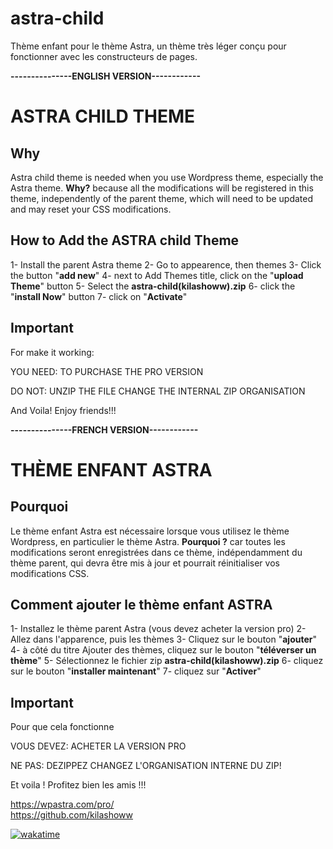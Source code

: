 # astra-child
Thème enfant pour le thème Astra, un thème très léger conçu pour fonctionner avec les constructeurs de pages.


<strong>---------------ENGLISH VERSION------------</strong>

<h1>ASTRA CHILD THEME</h1>

<h2>Why</h2>
Astra child theme is needed when you use Wordpress theme, especially the Astra theme. 
<strong>Why?</strong> because all the modifications will be registered in this theme, independently of the parent theme, which will need to be updated and may reset your CSS modifications.

<h2>How to Add the ASTRA child Theme</h2>
1- Install the parent Astra theme 
2- Go to appearence, then themes
3- Click the button "<strong>add new</strong>"
4- next to Add Themes title, click on the "<strong>upload Theme</strong>" button
5- Select the <strong>astra-child(kilashoww).zip</strong> 
6- click the "<strong>install Now</strong>" button
7- click on "<strong>Activate</strong>"

<h2>Important</h2>

For make it working:

YOU NEED:
TO PURCHASE THE PRO VERSION

DO NOT:
UNZIP THE FILE
CHANGE THE INTERNAL ZIP ORGANISATION


And Voila! Enjoy friends!!!


<strong>---------------FRENCH VERSION------------</strong>

<h1>THÈME ENFANT ASTRA</h1>

<h2>Pourquoi</h2>
Le thème enfant Astra est nécessaire lorsque vous utilisez le thème Wordpress, en particulier le thème Astra.
<strong>Pourquoi ?</strong> car toutes les modifications seront enregistrées dans ce thème, indépendamment du thème parent, qui devra être mis à jour et pourrait réinitialiser vos modifications CSS.

<h2>Comment ajouter le thème enfant ASTRA</h2>
1- Installez le thème parent Astra (vous devez acheter la version pro)
2- Allez dans l'apparence, puis les thèmes
3- Cliquez sur le bouton "<strong>ajouter</strong>"
4- à côté du titre Ajouter des thèmes, cliquez sur le bouton "<strong>téléverser un thème</strong>"
5- Sélectionnez le fichier zip <strong>astra-child(kilashoww).zip</strong>
6- cliquez sur le bouton "<strong>installer maintenant</strong>"
7- cliquez sur "<strong>Activer</strong>"

<h2>Important</h2>

Pour que cela fonctionne

VOUS DEVEZ:
ACHETER LA VERSION PRO

NE PAS:
DEZIPPEZ 
CHANGEZ L'ORGANISATION INTERNE DU ZIP!


Et voila ! Profitez bien les amis !!!


https://wpastra.com/pro/ <br>
https://github.com/kilashoww

[![wakatime](https://wakatime.com/badge/github/kilashoww/wp-astra-child.svg)](https://wakatime.com/badge/github/kilashoww/wp-astra-child)

